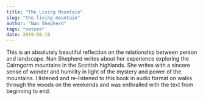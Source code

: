 ```yaml
---
title: "The Living Mountain"
slug: "the-living-mountain"
author: "Nan Shepherd"
tags: "nature"
date: 2019-08-19
---
```


This is an absolutely beautiful reflection on the relationship between person and landscape. 
Nan Shepherd writes about her experience exploring the Cairngorm mountains in the Scottish highlands.
She writes with a sincere sense of wonder and humility in light of the mystery and power of the mountains.
I listened and re-listened to this book in audio format on walks through the woods on the weekends and was
enthralled with the text from beginning to end.
